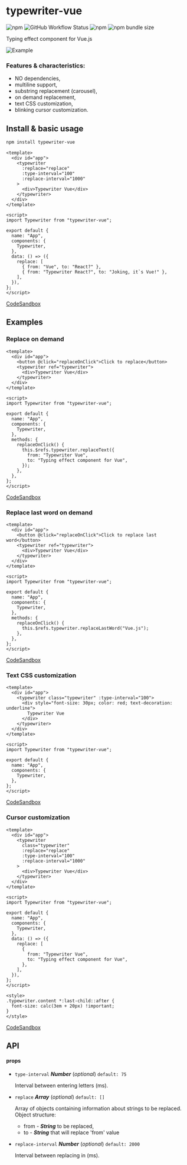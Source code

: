 # typewriter-vue

![npm](https://img.shields.io/npm/dw/typewriter-vue) ![GitHub Workflow Status](https://img.shields.io/github/workflow/status/p4trykJ/typewriter-vue/npm) ![npm](https://img.shields.io/npm/v/typewriter-vue) ![npm bundle size](https://img.shields.io/bundlephobia/min/typewriter-vue)

Typing effect component for Vue.js

![Example](https://github.com/p4trykJ/typewriter-vue/blob/master/docs/example.gif)

### Features & characteristics:

- NO dependencies,
- multiline support,
- substring replacement (carousel),
- on demand replacement,
- text CSS customization,
- blinking cursor customization.

## Install & basic usage

```bash
npm install typewriter-vue
```

```vue
<template>
  <div id="app">
    <typewriter
      :replace="replace"
      :type-interval="100"
      :replace-interval="1000"
    >
      <div>Typewriter Vue</div>
    </typewriter>
  </div>
</template>

<script>
import Typewriter from "typewriter-vue";

export default {
  name: "App",
  components: {
    Typewriter,
  },
  data: () => ({
    replace: [
      { from: "Vue", to: "React?" },
      { from: "Typewriter React?", to: "Joking, it`s Vue!" },
    ],
  }),
};
</script>
```

[CodeSandbox](https://codesandbox.io/s/typewriter-vue-basic-usage-5w3fb)

## Examples

### Replace on demand

```vue
<template>
  <div id="app">
    <button @click="replaceOnClick">Click to replace</button>
    <typewriter ref="typewriter">
      <div>Typewriter Vue</div>
    </typewriter>
  </div>
</template>

<script>
import Typewriter from "typewriter-vue";

export default {
  name: "App",
  components: {
    Typewriter,
  },
  methods: {
    replaceOnClick() {
      this.$refs.typewriter.replaceText({
        from: "Typewriter Vue",
        to: "Typing effect component for Vue",
      });
    },
  },
};
</script>
```

[CodeSandbox](https://codesandbox.io/s/typewriter-vue-replace-on-demand-erv9b)

### Replace last word on demand

```vue
<template>
  <div id="app">
    <button @click="replaceOnClick">Click to replace last word</button>
    <typewriter ref="typewriter">
      <div>Typewriter Vue</div>
    </typewriter>
  </div>
</template>

<script>
import Typewriter from "typewriter-vue";

export default {
  name: "App",
  components: {
    Typewriter,
  },
  methods: {
    replaceOnClick() {
      this.$refs.typewriter.replaceLastWord("Vue.js");
    },
  },
};
</script>
```

[CodeSandbox](https://codesandbox.io/s/typewriter-vue-replace-last-word-on-demand-jos41)

### Text CSS customization

```vue
<template>
  <div id="app">
    <typewriter class="typewriter" :type-interval="100">
      <div style="font-size: 30px; color: red; text-decoration: underline">
        Typewriter Vue
      </div>
    </typewriter>
  </div>
</template>

<script>
import Typewriter from "typewriter-vue";

export default {
  name: "App",
  components: {
    Typewriter,
  },
};
</script>
```

[CodeSandbox](https://codesandbox.io/s/typewriter-vue-text-customization-c51so)

### Cursor customization

```vue
<template>
  <div id="app">
    <typewriter
      class="typewriter"
      :replace="replace"
      :type-interval="100"
      :replace-interval="1000"
    >
      <div>Typewriter Vue</div>
    </typewriter>
  </div>
</template>

<script>
import Typewriter from "typewriter-vue";

export default {
  name: "App",
  components: {
    Typewriter,
  },
  data: () => ({
    replace: [
      {
        from: "Typewriter Vue",
        to: "Typing effect component for Vue",
      },
    ],
  }),
};
</script>

<style>
.typewriter.content *:last-child::after {
  font-size: calc(3em + 20px) !important;
}
</style>
```

[CodeSandbox](https://codesandbox.io/s/typewriter-vue-cursor-stylization-5w3fb)

## API

#### props

- `type-interval` **_Number_** (_optional_) `default: 75`

  Interval between entering letters (ms).

- `replace` **_Array_** (_optional_) `default: []`

  Array of objects containing information about strings to be replaced. Object structure:

  - from - **_String_** to be replaced,
  - to - **_String_** that will replace 'from' value

- `replace-interval` **_Number_** (_optional_) `default: 2000`

  Interval between replacing in (ms).
